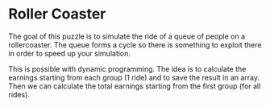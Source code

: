 # Roller Coaster

The goal of this puzzle is to simulate the ride of a queue of people on a rollercoaster. The queue forms a cycle so there is something to exploit there in order to speed up your simulation.

This is possible with dynamic programming. The idea is to calculate the earnings starting from each group (1 ride) and to save the result in an array. Then we can calculate the total earnings starting from the first group (for all rides).
